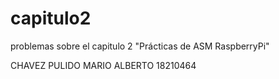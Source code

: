 
# capitulo2
problemas sobre el capitulo 2 "Prácticas de ASM RaspberryPi"

CHAVEZ PULIDO MARIO ALBERTO 
18210464
